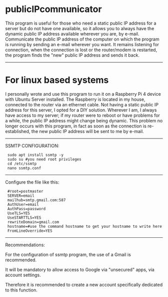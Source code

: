 # publicIPcommunicator
This program is useful for those who need a static public IP address for a server but do not have one available, so it allows you to always have the dynamic public IP address available wherever you are, by e-mail. Communicate the public IP address of the computer on which the program is running by sending an e-mail wherever you want. It remains listening for connection, when the connection is lost or the router/modem is restarted, the program finds the "new" public IP address and sends it back.
******************************************************************************
# For linux based systems
I personally wrote and use this program to run it on a Raspberry Pi 4 device with Ubuntu Server installed. The Raspberry is located in my house, connected to the router via an ethernet cable. Not having a static public IP address for this server, I opted for a DIY solution. Wherever I am, I always have access to my server; if my router were to reboot or have problems for a while, the public IP address might change being dynamic. This problem no longer occurs with this program, in fact as soon as the connection is re-established, the new public IP address will be sent to me by e-mail.
******************************************************************************
SSMTP CONFIGURATION:

     sudo apt install ssmtp -y
     sudo su #you need root privileges
     cd /etc/ssmtp
     nano ssmtp.conf
******************************************************************************
Configure the file like this:

     #root=postmaster
     SERVER=email
     mailhub=smtp.gmail.com:587
     AuthUser=email
     AuthPass=password
     UseTLS=YES
     UseSTARTTLS=YES
     rewriteDomain=gmail.com
     hostname=#use the command hostname to get your hostname to write here
     FromLineOverride=YES
******************************************************************************
Recommendations:

For the configuration of ssmtp program, the use of a Gmail is recommended.

It will be mandatory to allow access to Google via "unsecured" apps, via account settings. 

Therefore it is recommended to create a new account specifically dedicated to this function.
